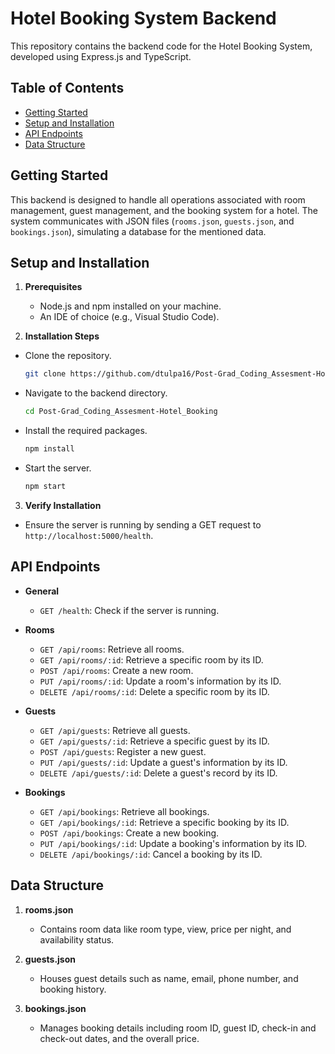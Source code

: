 # Hotel Booking System Backend

This repository contains the backend code for the Hotel Booking System, developed using Express.js and TypeScript.

## Table of Contents

- [Getting Started](#getting-started)
- [Setup and Installation](#setup-and-installation)
- [API Endpoints](#api-endpoints)
- [Data Structure](#data-structure)

## Getting Started

This backend is designed to handle all operations associated with room management, guest management, and the booking system for a hotel. The system communicates with JSON files (`rooms.json`, `guests.json`, and `bookings.json`), simulating a database for the mentioned data.

## Setup and Installation

1. **Prerequisites**
   - Node.js and npm installed on your machine.
   - An IDE of choice (e.g., Visual Studio Code).

2. **Installation Steps**
- Clone the repository.
   ```bash
   git clone https://github.com/dtulpa16/Post-Grad_Coding_Assesment-Hotel_Booking.git
   
- Navigate to the backend directory.
  ```bash
  cd Post-Grad_Coding_Assesment-Hotel_Booking
- Install the required packages.
  ```bash
  npm install
- Start the server.
  ```bash
  npm start
3. **Verify Installation**
- Ensure the server is running by sending a GET request to `http://localhost:5000/health`.

## API Endpoints

- **General**
  - `GET /health`: Check if the server is running.

- **Rooms**
  - `GET /api/rooms`: Retrieve all rooms.
  - `GET /api/rooms/:id`: Retrieve a specific room by its ID.
  - `POST /api/rooms`: Create a new room.
  - `PUT /api/rooms/:id`: Update a room's information by its ID.
  - `DELETE /api/rooms/:id`: Delete a specific room by its ID.

- **Guests**
  - `GET /api/guests`: Retrieve all guests.
  - `GET /api/guests/:id`: Retrieve a specific guest by its ID.
  - `POST /api/guests`: Register a new guest.
  - `PUT /api/guests/:id`: Update a guest's information by its ID.
  - `DELETE /api/guests/:id`: Delete a guest's record by its ID.

- **Bookings**
  - `GET /api/bookings`: Retrieve all bookings.
  - `GET /api/bookings/:id`: Retrieve a specific booking by its ID.
  - `POST /api/bookings`: Create a new booking.
  - `PUT /api/bookings/:id`: Update a booking's information by its ID.
  - `DELETE /api/bookings/:id`: Cancel a booking by its ID.


## Data Structure

1. **rooms.json**
   - Contains room data like room type, view, price per night, and availability status.
   
2. **guests.json**
   - Houses guest details such as name, email, phone number, and booking history.
   
3. **bookings.json**
   - Manages booking details including room ID, guest ID, check-in and check-out dates, and the overall price.
